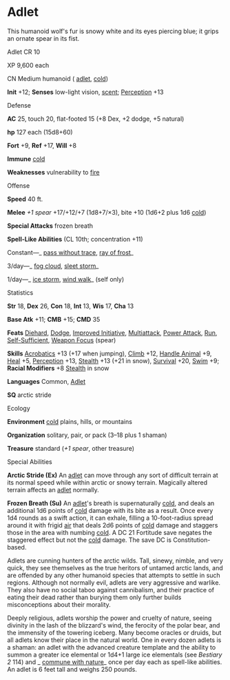 # Adlet

This humanoid wolf's fur is snowy white and its eyes piercing blue; it grips an ornate spear in its fist.

Adlet CR 10

XP 9,600 each

CN Medium humanoid ( [adlet](/pathfinderRPG/prd/monsters/creatureTypes.html#_adlet-subtype), [cold](/pathfinderRPG/prd/monsters/creatureTypes.html#_cold-subtype))

**Init** +12; **Senses** low-light vision, [scent](/pathfinderRPG/prd/monsters/universalMonsterRules.html#_scent); [Perception](/pathfinderRPG/prd/skills/perception.html#_perception) +13

Defense

**AC** 25, touch 20, flat-footed 15 (+8 Dex, +2 dodge, +5 natural)

**hp** 127 each (15d8+60)

**Fort** +9, **Ref** +17, **Will** +8

**Immune** [cold](/pathfinderRPG/prd/monsters/creatureTypes.html#_cold-subtype)

**Weaknesses** vulnerability to [fire](/pathfinderRPG/prd/monsters/creatureTypes.html#_fire-subtype)

Offense

**Speed** 40 ft.

**Melee** _+1 spear_ +17/+12/+7 (1d8+7/×3), bite +10 (1d6+2 plus 1d6 [cold](/pathfinderRPG/prd/monsters/creatureTypes.html#_cold-subtype))

**Special Attacks** frozen breath

**Spell-Like Abilities** (CL 10th; concentration +11)

Constant—_ [pass without trace](/pathfinderRPG/prd/spells/passWithoutTrace.html#_pass-without-trace), [ray of frost](/pathfinderRPG/prd/spells/rayOfFrost.html#_ray-of-frost)_

3/day—_ [fog cloud](/pathfinderRPG/prd/spells/fogCloud.html), [sleet storm](/pathfinderRPG/prd/spells/sleetStorm.html#_sleet-storm)_

1/day—_ [ice storm](/pathfinderRPG/prd/spells/iceStorm.html#_ice-storm), [wind walk](/pathfinderRPG/prd/spells/windWalk.html#_wind-walk)_ (self only)

Statistics

**Str** 18, **Dex** 26, **Con** 18, **Int** 13, **Wis** 17, **Cha** 13

**Base Atk** +11; **CMB** +15; **CMD** 35

**Feats** [Diehard](/pathfinderRPG/prd/feats.html#_diehard), [Dodge](/pathfinderRPG/prd/feats.html#_dodge), [Improved Initiative](/pathfinderRPG/prd/feats.html#_improved-initiative), [Multiattack](/pathfinderRPG/prd/monsters/monsterFeats.html#_multiattack), [Power Attack](/pathfinderRPG/prd/feats.html#_power-attack), [Run](/pathfinderRPG/prd/feats.html#_run), [Self-Sufficient](/pathfinderRPG/prd/feats.html#_self-sufficient), [Weapon Focus](/pathfinderRPG/prd/feats.html#_weapon-focus) (spear)

**Skills** [Acrobatics](/pathfinderRPG/prd/skills/acrobatics.html#_acrobatics) +13 (+17 when jumping), [Climb](/pathfinderRPG/prd/skills/climb.html#_climb) +12, [Handle Animal](/pathfinderRPG/prd/skills/handleAnimal.html#_handle-animal) +9, [Heal](/pathfinderRPG/prd/skills/heal.html#_heal) +5, [Perception](/pathfinderRPG/prd/skills/perception.html#_perception) +13, [Stealth](/pathfinderRPG/prd/skills/stealth.html#_stealth) +13 (+21 in snow), [Survival](/pathfinderRPG/prd/skills/survival.html#_survival) +20, [Swim](/pathfinderRPG/prd/skills/swim.html#_swim) +9; **Racial Modifiers** +8 [Stealth](/pathfinderRPG/prd/skills/stealth.html#_stealth) in snow

**Languages** Common, [Adlet](/pathfinderRPG/prd/monsters/creatureTypes.html#_adlet-subtype)

**SQ** arctic stride

Ecology

**Environment** [cold](/pathfinderRPG/prd/monsters/creatureTypes.html#_cold-subtype) plains, hills, or mountains

**Organization** solitary, pair, or pack (3–18 plus 1 shaman)

**Treasure** standard (_+1 spear_, other treasure)

Special Abilities

**Arctic Stride (Ex)** An [adlet](/pathfinderRPG/prd/monsters/creatureTypes.html#_adlet-subtype) can move through any sort of difficult terrain at its normal speed while within arctic or snowy terrain. Magically altered terrain affects an [adlet](/pathfinderRPG/prd/monsters/creatureTypes.html#_adlet-subtype) normally.

**Frozen Breath (Su)** An [adlet](/pathfinderRPG/prd/monsters/creatureTypes.html#_adlet-subtype)'s breath is supernaturally [cold](/pathfinderRPG/prd/monsters/creatureTypes.html#_cold-subtype), and deals an additional 1d6 points of [cold](/pathfinderRPG/prd/monsters/creatureTypes.html#_cold-subtype) damage with its bite as a result. Once every 1d4 rounds as a swift action, it can exhale, filling a 10-foot-radius spread around it with frigid [air](/pathfinderRPG/prd/monsters/creatureTypes.html#_air-subtype) that deals 2d6 points of [cold](/pathfinderRPG/prd/monsters/creatureTypes.html#_cold-subtype) damage and staggers those in the area with numbing [cold](/pathfinderRPG/prd/monsters/creatureTypes.html#_cold-subtype). A DC 21 Fortitude save negates the staggered effect but not the [cold](/pathfinderRPG/prd/monsters/creatureTypes.html#_cold-subtype) damage. The save DC is Constitution-based.

Adlets are cunning hunters of the arctic wilds. Tall, sinewy, nimble, and very quick, they see themselves as the true heritors of untamed arctic lands, and are offended by any other humanoid species that attempts to settle in such regions. Although not normally evil, adlets are very aggressive and warlike. They also have no social taboo against cannibalism, and their practice of eating their dead rather than burying them only further builds misconceptions about their morality.

Deeply religious, adlets worship the power and cruelty of nature, seeing divinity in the lash of the blizzard's wind, the ferocity of the polar bear, and the immensity of the towering iceberg. Many become oracles or druids, but all adlets know their place in the natural world. One in every dozen adlets is a shaman: an adlet with the advanced creature template and the ability to summon a greater ice elemental or 1d4+1 large ice elementals (see _Bestiary 2_ 114) and _ [commune with nature](/pathfinderRPG/prd/spells/communeWithNature.html#_commune-with-nature)_ once per day each as spell-like abilities. An adlet is 6 feet tall and weighs 250 pounds.

